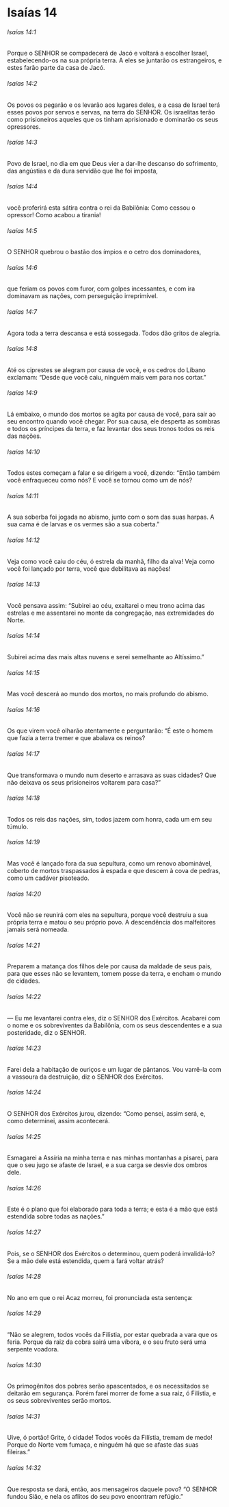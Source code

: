 # Isaías 14

###### Isaías 14:1

Porque o SENHOR se compadecerá de Jacó e voltará a escolher Israel, estabelecendo-os na sua própria terra. A eles se juntarão os estrangeiros, e estes farão parte da casa de Jacó.

###### Isaías 14:2

Os povos os pegarão e os levarão aos lugares deles, e a casa de Israel terá esses povos por servos e servas, na terra do SENHOR. Os israelitas terão como prisioneiros aqueles que os tinham aprisionado e dominarão os seus opressores.

###### Isaías 14:3

Povo de Israel, no dia em que Deus vier a dar-lhe descanso do sofrimento, das angústias e da dura servidão que lhe foi imposta,

###### Isaías 14:4

você proferirá esta sátira contra o rei da Babilônia: Como cessou o opressor! Como acabou a tirania!

###### Isaías 14:5

O SENHOR quebrou o bastão dos ímpios e o cetro dos dominadores,

###### Isaías 14:6

que feriam os povos com furor, com golpes incessantes, e com ira dominavam as nações, com perseguição irreprimível.

###### Isaías 14:7

Agora toda a terra descansa e está sossegada. Todos dão gritos de alegria.

###### Isaías 14:8

Até os ciprestes se alegram por causa de você, e os cedros do Líbano exclamam: “Desde que você caiu, ninguém mais vem para nos cortar.”

###### Isaías 14:9

Lá embaixo, o mundo dos mortos se agita por causa de você, para sair ao seu encontro quando você chegar. Por sua causa, ele desperta as sombras e todos os príncipes da terra, e faz levantar dos seus tronos todos os reis das nações.

###### Isaías 14:10

Todos estes começam a falar e se dirigem a você, dizendo: “Então também você enfraqueceu como nós? E você se tornou como um de nós?

###### Isaías 14:11

A sua soberba foi jogada no abismo, junto com o som das suas harpas. A sua cama é de larvas e os vermes são a sua coberta.”

###### Isaías 14:12

Veja como você caiu do céu, ó estrela da manhã, filho da alva! Veja como você foi lançado por terra, você que debilitava as nações!

###### Isaías 14:13

Você pensava assim: “Subirei ao céu, exaltarei o meu trono acima das estrelas e me assentarei no monte da congregação, nas extremidades do Norte.

###### Isaías 14:14

Subirei acima das mais altas nuvens e serei semelhante ao Altíssimo.”

###### Isaías 14:15

Mas você descerá ao mundo dos mortos, no mais profundo do abismo.

###### Isaías 14:16

Os que virem você olharão atentamente e perguntarão: “É este o homem que fazia a terra tremer e que abalava os reinos?

###### Isaías 14:17

Que transformava o mundo num deserto e arrasava as suas cidades? Que não deixava os seus prisioneiros voltarem para casa?”

###### Isaías 14:18

Todos os reis das nações, sim, todos jazem com honra, cada um em seu túmulo.

###### Isaías 14:19

Mas você é lançado fora da sua sepultura, como um renovo abominável, coberto de mortos traspassados à espada e que descem à cova de pedras, como um cadáver pisoteado.

###### Isaías 14:20

Você não se reunirá com eles na sepultura, porque você destruiu a sua própria terra e matou o seu próprio povo. A descendência dos malfeitores jamais será nomeada.

###### Isaías 14:21

Preparem a matança dos filhos dele por causa da maldade de seus pais, para que esses não se levantem, tomem posse da terra, e encham o mundo de cidades.

###### Isaías 14:22

— Eu me levantarei contra eles, diz o SENHOR dos Exércitos. Acabarei com o nome e os sobreviventes da Babilônia, com os seus descendentes e a sua posteridade, diz o SENHOR.

###### Isaías 14:23

Farei dela a habitação de ouriços e um lugar de pântanos. Vou varrê-la com a vassoura da destruição, diz o SENHOR dos Exércitos.

###### Isaías 14:24

O SENHOR dos Exércitos jurou, dizendo: “Como pensei, assim será, e, como determinei, assim acontecerá.

###### Isaías 14:25

Esmagarei a Assíria na minha terra e nas minhas montanhas a pisarei, para que o seu jugo se afaste de Israel, e a sua carga se desvie dos ombros dele.

###### Isaías 14:26

Este é o plano que foi elaborado para toda a terra; e esta é a mão que está estendida sobre todas as nações.”

###### Isaías 14:27

Pois, se o SENHOR dos Exércitos o determinou, quem poderá invalidá-lo? Se a mão dele está estendida, quem a fará voltar atrás?

###### Isaías 14:28

No ano em que o rei Acaz morreu, foi pronunciada esta sentença:

###### Isaías 14:29

“Não se alegrem, todos vocês da Filístia, por estar quebrada a vara que os feria. Porque da raiz da cobra sairá uma víbora, e o seu fruto será uma serpente voadora.

###### Isaías 14:30

Os primogênitos dos pobres serão apascentados, e os necessitados se deitarão em segurança. Porém farei morrer de fome a sua raiz, ó Filístia, e os seus sobreviventes serão mortos.

###### Isaías 14:31

Uive, ó portão! Grite, ó cidade! Todos vocês da Filístia, tremam de medo! Porque do Norte vem fumaça, e ninguém há que se afaste das suas fileiras.”

###### Isaías 14:32

Que resposta se dará, então, aos mensageiros daquele povo? “O SENHOR fundou Sião, e nela os aflitos do seu povo encontram refúgio.”

